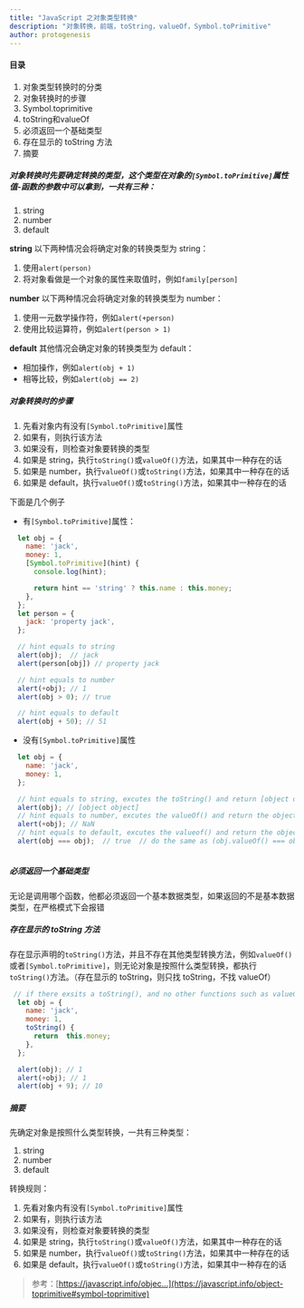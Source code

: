 ```yaml
---
title: "JavaScript 之对象类型转换"
description: "对象转换，前端，toString，valueOf，Symbol.toPrimitive"
author: protogenesis
---
```


#### 目录

1. 对象类型转换时的分类
2. 对象转换时的步骤
3. Symbol.toprimitive
4. toString和valueOf
5. 必须返回一个基础类型
6. 存在显示的 toString 方法
7. 摘要

##### 对象转换时先要确定转换的类型，这个类型在对象的`[Symbol.toPrimitive]`属性值-函数的参数中可以拿到，一共有三种：

1. string
2. number
3. default

**string**
以下两种情况会将确定对象的转换类型为 string：

1. 使用`alert(person)`
2. 将对象看做是一个对象的属性来取值时，例如`family[person]`

**number**
以下两种情况会将确定对象的转换类型为 number：

1. 使用一元数学操作符，例如`alert(+person)`
2. 使用比较运算符，例如`alert(person > 1)`

**default**
其他情况会确定对象的转换类型为 default：

- 相加操作，例如`alert(obj + 1)`
- 相等比较，例如`alert(obj == 2)`

##### 对象转换时的步骤

1. 先看对象内有没有`[Symbol.toPrimitive]`属性
2. 如果有，则执行该方法
3. 如果没有，则检查对象要转换的类型
4. 如果是 string，执行`toString()`或`valueOf()`方法，如果其中一种存在的话
5. 如果是 number，执行`valueOf()`或`toString()`方法，如果其中一种存在的话
6. 如果是 default，执行`valueOf()`或`toString()`方法，如果其中一种存在的话

下面是几个例子

- 有`[Symbol.toPrimitive]`属性：

```javascript
  let obj = {
    name: 'jack',
    money: 1,
    [Symbol.toPrimitive](hint) {
      console.log(hint);

      return hint == 'string' ? this.name : this.money;
    },
  };
  let person = {
    jack: 'property jack',
  };

  // hint equals to string
  alert(obj);  // jack
  alert(person[obj]) // property jack

  // hint equals to number
  alert(+obj); // 1
  alert(obj > 0); // true

  // hint equals to default
  alert(obj + 50); // 51
```

- 没有`[Symbol.toPrimitive]`属性

```javascript
  let obj = {
    name: 'jack',
    money: 1,
  };

  // hint equals to string, excutes the toString() and return [object object]
  alert(obj); // [object object]
  // hint equals to number, excutes the valueOf() and return the object itself
  alert(+obj); // NaN  
  // hint equals to default, excutes the valueof() and return the object itself
  alert(obj === obj);  // true  // do the same as (obj.valueOf() === obj);
  
```

##### 必须返回一个基础类型

无论是调用哪个函数，他都必须返回一个基本数据类型，如果返回的不是基本数据类型，在严格模式下会报错

##### 存在显示的 toString 方法

存在显示声明的`toString()`方法，并且不存在其他类型转换方法，例如`valueOf()`或者`[Symbol.toPrimitive]`，则无论对象是按照什么类型转换，都执行`toString()`方法。（存在显示的 toString，则只找 toString，不找 valueOf）

```javascript
 // if there exsits a toString(), and no other functions such as valueOf() or [symbol.toPromitive], then all the conversions will excute toString()
  let obj = {
    name: 'jack',
    money: 1,
    toString() {
      return  this.money;
    },
  };

  alert(obj); // 1
  alert(+obj); // 1 
  alert(obj + 9); // 10
```

##### 摘要

先确定对象是按照什么类型转换，一共有三种类型：

1. string
2. number
3. default

转换规则：

1. 先看对象内有没有`[Symbol.toPrimitive]`属性
2. 如果有，则执行该方法
3. 如果没有，则检查对象要转换的类型
4. 如果是 string，执行`toString()`或`valueOf()`方法，如果其中一种存在的话
5. 如果是 number，执行`valueOf()`或`toString()`方法，如果其中一种存在的话
6. 如果是 default，执行`valueOf()`或`toString()`方法，如果其中一种存在的话

> 参考：[https://javascript.info/objec...](https://javascript.info/object-toprimitive#symbol-toprimitive)
